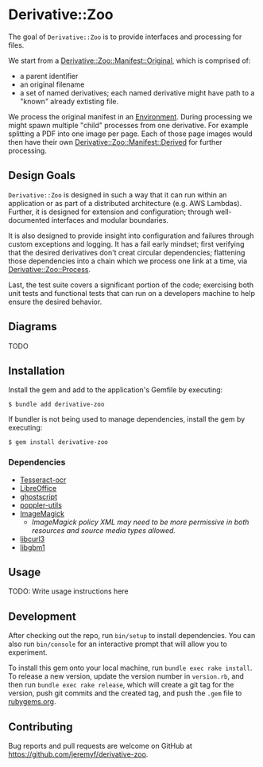 # Derivative::Zoo

The goal of `Derivative::Zoo` is to provide interfaces  and processing for files.

We start from a [Derivative::Zoo::Manifest::Original](./lib/derivative/zoo/manifest/original.rb), which is comprised of:

- a parent identifier
- an original filename
- a set of named derivatives; each named derivative might have path to a "known" already extisting file.

We process the original manifest in an [Environment](./lib/derivative/zoo/environment.rb).  During processing we might spawn multiple "child" processes from one derivative.  For example splitting a PDF into one image per page.  Each of those page images would then have their own [Derivative::Zoo::Manifest::Derived](./lib/derivative/zoo/manifest/derived.rb) for further processing.

## Design Goals

`Derivative::Zoo` is designed in such a way that it can run within an application or as part of a distributed architecture (e.g. AWS Lambdas).  Further, it is designed for extension and configuration; through well-documented interfaces and modular boundaries.

It is also designed to provide insight into configuration and failures through custom exceptions and logging.  It has a fail early mindset; first verifying that the desired derivatives don't creat circular dependencies; flattening those dependencies into a chain which we process one link at a time, via [Derivative::Zoo::Process](./lib/derivative/zoo/process.rb).

Last, the test suite covers a significant portion of the code; exercising both unit tests and functional tests that can run on a developers machine to help ensure the desired behavior.

## Diagrams

TODO

## Installation

Install the gem  and add to the application's Gemfile by executing:

    $ bundle add derivative-zoo

If bundler is not being used to manage dependencies, install the gem by executing:

    $ gem install derivative-zoo

### Dependencies

  * [Tesseract-ocr](https://github.com/tesseract-ocr/)
  * [LibreOffice](https://www.libreoffice.org/)
  * [ghostscript](https://www.ghostscript.com/)
  * [poppler-utils](https://poppler.freedesktop.org/)
  * [ImageMagick](https://github.com/ImageMagick/ImageMagick6)
    - _ImageMagick policy XML may need to be more permissive in both resources  and source media types allowed._
  * [libcurl3](https://packages.ubuntu.com/search?keywords=libcurl3)
  * [libgbm1](https://packages.debian.org/sid/libgbm1)

## Usage

TODO: Write usage instructions here

## Development

After checking out the repo, run `bin/setup` to install dependencies. You can also run `bin/console` for an interactive prompt that will allow you to experiment.

To install this gem onto your local machine, run `bundle exec rake install`. To release a new version, update the version number in `version.rb`,  and then run `bundle exec rake release`, which will create a git tag for the version, push git commits  and the created tag,  and push the `.gem` file to [rubygems.org](https://rubygems.org).

## Contributing

Bug reports and pull requests are welcome on GitHub at https://github.com/jeremyf/derivative-zoo.
